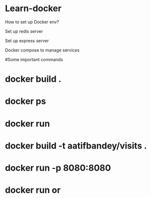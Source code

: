 # Learn-docker
How to set up Docker env?

Set up redis server

Set up express server

Docker compose to manage services


#Some important commands

   # docker build .
   # docker ps
   # docker run <containerId>
   # docker build -t aatifbandey/visits .
   # docker run -p 8080:8080
   # docker run <imageName> or <containerId> 
